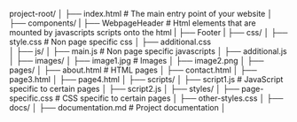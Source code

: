 project-root/
│ 
├── index.html            # The main entry point of your website
│
├── components/
|   ├── WebpageHeader     # Html elements that are mounted by javascripts scripts onto the html
|   ├── Footer
|
├── css/
│   ├── style.css         # Non page specific css
│   ├── additional.css    
│
├── js/
│   ├── main.js           # Non page specific javascripts
│   ├── additional.js     
│
├── images/
│   ├── image1.jpg        # Images
│   ├── image2.png
│
├── pages/
│   ├── about.html        # HTML pages
│   ├── contact.html
│   ├── page3.html
│   ├── page4.html
│
├── scripts/
│   ├── script1.js        # JavaScript specific to certain pages
│   ├── script2.js
│
├── styles/
│   ├── page-specific.css  # CSS specific to certain pages
│   ├── other-styles.css
│
├── docs/
│   ├── documentation.md   # Project documentation
│